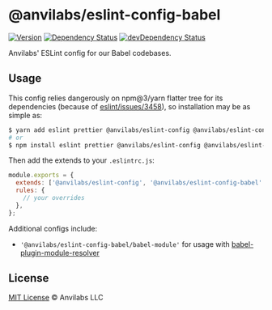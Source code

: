 # @anvilabs/eslint-config-babel

[![Version](https://img.shields.io/npm/v/@anvilabs/eslint-config-babel.svg)](http://npm.im/@anvilabs/eslint-config-babel)
[![Dependency Status](https://david-dm.org/anvilabs/eslint-config/status.svg?path=packages/eslint-config-babel)](https://david-dm.org/anvilabs/eslint-config?path=packages/eslint-config-babel)
[![devDependency Status](https://david-dm.org/anvilabs/eslint-config/dev-status.svg?path=packages/eslint-config-babel)](https://david-dm.org/anvilabs/eslint-config?path=packages/eslint-config-babel&type=dev)

Anvilabs' ESLint config for our Babel codebases.

## Usage

This config relies dangerously on npm@3/yarn flatter tree for its dependencies (because of [eslint/issues/3458](https://github.com/eslint/eslint/issues/3458)), so installation may be as simple as: 

```bash
$ yarn add eslint prettier @anvilabs/eslint-config @anvilabs/eslint-config-babel --dev
# or
$ npm install eslint prettier @anvilabs/eslint-config @anvilabs/eslint-config-babel --save-dev
```

Then add the extends to your `.eslintrc.js`:

```js
module.exports = {
  extends: ['@anvilabs/eslint-config', '@anvilabs/eslint-config-babel' /* and maybe '@anvilabs/eslint-config-babel/babel-module' */],
  rules: {
    // your overrides
  },
};
```

Additional configs include:

- `'@anvilabs/eslint-config-babel/babel-module'` for usage with [babel-plugin-module-resolver](https://github.com/tleunen/babel-plugin-module-resolver)

## License

[MIT License](../../LICENSE) © Anvilabs LLC
